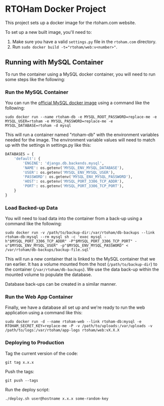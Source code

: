 # RTOHam Docker Project

This project sets up a docker image for the rtoham.com website.

To set up a new built image, you'll need to:

1. Make sure you have a valid `settings.py` file in the `rtoham.com` directory.
2. Run `sudo docker build -t="rtoham/web:v<number>"`.

## Running with MySQL Container

To run the container using a MySQL docker container, you will need to run some steps like the following:

### Run the MySQL Container

You can run the [official MySQL docker image](https://registry.hub.docker.com/_/mysql/) using a command like the following:

```
sudo docker run --name rtoham-db -e MYSQL_ROOT_PASSWORD=replace-me -e MYSQL_USER=rtoham -e MYSQL_PASSWORD=replace-me -e MYSQL_DATABASE=rtoham -d mysql
```

This will run a container named "rtoham-db" with the environment variables needed for the image. The environment variable values will need to match up with the settings in settings.py like this:


```python
DATABASES = {
    'default': {
        'ENGINE': 'django.db.backends.mysql',
        'NAME': os.getenv('MYSQL_ENV_MYSQL_DATABASE'),
        'USER': os.getenv('MYSQL_ENV_MYSQL_USER'),
        'PASSWORD': os.getenv('MYSQL_ENV_MYSQL_PASSWORD'),
        'HOST': os.getenv('MYSQL_PORT_3306_TCP_ADDR'),
        'PORT': os.getenv('MYSQL_PORT_3306_TCP_PORT'),
    }
}
```

### Load Backed-up Data

You will need to load data into the container from a back-up using a command like the following:

```
sudo docker run -v /path/to/backup-dir:/var/rtoham/db-backups --link rtoham-db:mysql --rm mysql sh -c 'exec mysql -h"$MYSQL_PORT_3306_TCP_ADDR" -P"$MYSQL_PORT_3306_TCP_PORT" -u"$MYSQL_ENV_MYSQL_USER" -p"$MYSQL_ENV_MYSQL_PASSWORD" < /var/rtoham/db-backups/backup-file.sql'
```

This will run a new container that is linked to the MySQL container that we ran earlier. It has a volume mounted from the host (`/path/to/backup-dir`) to the container (`/var/rtoham/db-backups`). We use the data back-up within the mounted volume to populate the database.

Database back-ups can be created in a similar manner.

### Run the Web App Container

Finally, we have a database all set up and we're ready to run the web application using a command like this:

```
sudo docker run -d --name rtoham-web --link rtoham-db:mysql -e RTOHAM_SECRET_KEY=replace-me -P -v /path/to/uploads:/var/uploads -v /path/to/logs:/var/rtoham/app-logs rtoham/web:vX.X.X
```

### Deploying to Production

Tag the current version of the code:

```
git tag x.x.x
```

Push the tags:

```
git push --tags
```

Run the deploy script:

```
./deploy.sh user@hostname x.x.x some-random-key
```

